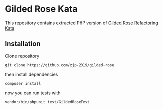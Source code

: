 # Gilded Rose Kata
This repository contains extracted PHP version of [Gilded Rose Refactoring Kata](https://github.com/emilybache/GildedRose-Refactoring-Kata)

## Installation
Clone repository
```
git clone https://github.com/zjp-2019/gilded-rose
```
then install dependencies
```
composer install
```
now you can run tests with
```
vendor/bin/phpunit test/GildedRoseTest
```
